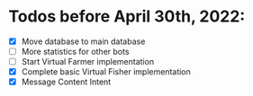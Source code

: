 # Todos before April 30th, 2022:
- [x] Move database to main database
- [ ] More statistics for other bots
- [ ] Start Virtual Farmer implementation
- [x] Complete basic Virtual Fisher implementation
- [x] Message Content Intent